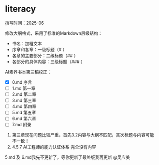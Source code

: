 # literacy

撰写时间：2025-06

修改大纲格式，采用了标准的Markdown层级结构：

- 书名：加粗文本
- 序章和各章：一级标题（# ）
- 各章的主要部分：二级标题（## ）
- 各部分的具体内容：三级标题（### ）

AI素养书本第三稿校正：

- [x] 0.md 序言
- [ ] 1.md 第一章
- [ ] 2.md 第二章
- [ ] 3.md 第三章
- [ ] 4.md 第四章
- [ ] 5.md 第五章
- [ ] 6.md 第六章
- [ ] 7.md 附录

1. 第三章现在问题比较严重，首先3.2内容与大纲不匹配，其次标题与内容可能不一致！
2. 4.5.7 AI工程师的能力认证体系  完全没有内容

5.md 及 6.md我先不更新了，等你更新了最终版我再更新 @吴应美
